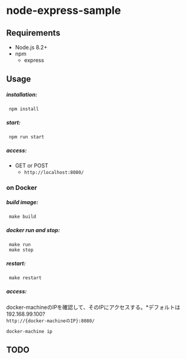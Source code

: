 # node-express-sample

## Requirements
- Node.js 8.2+
- npm
  - express

## Usage
##### installation:
```shell
 npm install
```

##### start:
```shell
 npm run start
```

##### access:
- GET or POST
    - `http://localhost:8080/`

### on Docker
##### build image:
```shell
 make build
```

##### docker run and stop:
```shell
 make run
 make stop
```

##### restart:
```shell
 make restart
```

##### access:
docker-machineのIPを確認して、そのIPにアクセスする。*デフォルトは192.168.99.100?  
`http://{docker-machineのIP}:8080/`

```shell
docker-machine ip
```

## TODO

